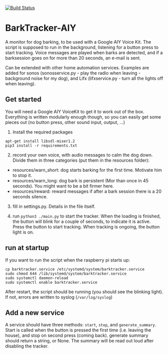 [![Build Status](https://dev.azure.com/ballooninc/barktracker/_apis/build/status/wdvr.BarkTracker-AIY)](https://dev.azure.com/ballooninc/barktracker/_build/latest?definitionId=1)

# BarkTracker-AIY
A monitor for dog barking, to be used with a Google AIY Voice Kit. The script is supposed to run in the background, listening for a button press to start tracking. Voice messages are played when barks are detected, and if a barksession goes on for more than 20 seconds, an e-mail is sent. 

Can be extended with other home automation services. Examples are added for sonos (sonosservice.py - play the radio when leaving - background noise for my dog), and Lifx (lifxservice.py - turn all the lights off when leaving).


## Get started

You will need a Google AIY VoiceKit to get it to work out of the box. Everything is written modularly enough though, so you can easily get some pieces out (no button press, other sound input, output, ...)

1. Install the required packages

```
apt-get install libsdl-mixer1.2
pip3 install -r requirements.txt
```

2. record your own voice, with audio messages to calm the dog down. Divide them in three categories (put them in the resources folder):
- resources/warn_short: dog starts barking for the first time. Motivate him to stop it.
- resources/warn_long: dog bark is persistent (Mor than once in 45 seconds). You might want to be a bit firmer here.
- resources/reward: reward messages if after a bark session there is a 20 seconds silence.

3. fill in settings.py. Details in the file itself.

4. run `python3 ./main.py` to start the tracker. When the loading is finished, the button will blink for a couple of seconds, to indicate it is active. Press the button to start tracking. When tracking is ongoing, the button light is on.

## run at startup

If you want to run the script when the raspberry pi starts up:

```
cp barktracker.service /etc/systemd/system/barktracker.service
sudo chmod 644 /lib/systemd/system/barktracker.service
sudo systemctl daemon-reload
sudo systemctl enable barktracker.service
```

After restart, the script should be running (you should see the blinking light). If not, errors are written to syslog (`/var/log/syslog`)

## Add a new service

A service should have three methods: `start`, `stop`, and `generate_summary`. Start is called when the button is pressed the first time (i.e. leaving the house), and stop on second press (coming back). generate summary should return a string, or None. The summary will be read out loud after disabling the tracker.